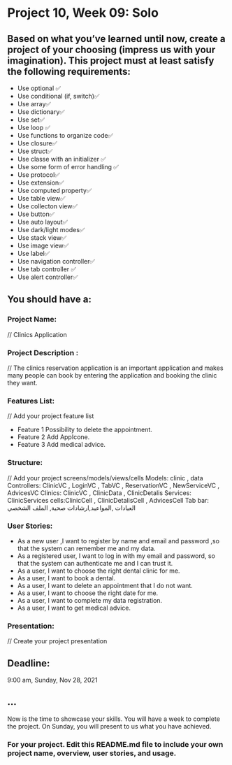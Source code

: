 # Project 10, Week 09: Solo


## Based on what you’ve learned until now, create a project of your choosing (impress us with your imagination). This project must at least satisfy the following requirements:

- Use optional ✅
- Use conditional (if, switch)✅
- Use array✅
- Use dictionary✅
- Use set✅
- Use loop ✅
- Use functions to organize code✅
- Use closure✅
- Use struct✅
- Use classe with an initializer ✅
- Use some form of error handling ✅
- Use protocol✅
- Use extension✅
- Use computed property✅
- Use table view✅
- Use collecton view✅
- Use button✅
- Use auto layout✅
- Use dark/light modes✅
- Use stack view✅
- Use image view✅
- Use label✅
- Use navigation controller✅
- Use tab controller ✅
- Use alert controller✅

## You should have a:
### Project Name: 
// Clinics Application

### Project Description :

// The clinics reservation application is an important application and makes many people can book by entering the application and booking the clinic they want.

### Features List:

// Add your project feature list
- Feature 1
Possibility to delete the appointment.
- Feature 2
 Add AppIcone.
- Feature 3
 Add medical advice.

### Structure:

// Add your project screens/models/views/cells
Models: clinic , data
Controllers: ClinicVC , LoginVC , TabVC , ReservationVC , NewServiceVC , AdvicesVC
Clinics: ClinicVC , ClinicData , ClinicDetalis 
Services: ClinicServices
cells:ClinicCell , ClinicDetalisCell , AdvicesCell 
Tab bar:  العيادات ,المواعيد,ارشادات صحية, الملف الشخصي

### User Stories:

* As a new user ,I want to register by name and email and password ,so that the system can remember me and my data.
* As a registered user, I want to log in with my email and password, so that the system can authenticate me and I can trust it.
* As a user, I want to choose the right dental clinic for me.
* As a user, I want to book a dental.
* As a user, I want to delete an appointment that I do not want.
* As a user, I want to choose the right date for me.
* As a user, I want to complete my data registration.
* As a user, I want to get medical advice.


### Presentation:
// Create your project presentation


## Deadline: 
9:00 am, Sunday, Nov 28, 2021 


## ...
Now is the time to showcase your skills. You will have a week to complete the project.
On Sunday, you will present to us what you have achieved. 



### For your project. Edit this README.md file to include your own project name,  overview, user stories, and usage. 

